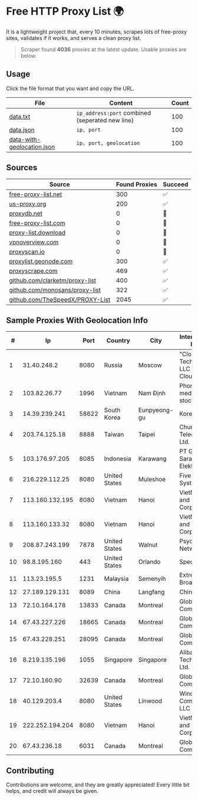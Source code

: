 
# Free HTTP Proxy List 🌍

It is a lightweight project that, every 10 minutes, scrapes lots of free-proxy sites, validates if it works, and serves a clean proxy list.


> Scraper found **4036** proxies at the latest update. Usable proxies are below.

## Usage

Click the file format that you want and copy the URL.


|File|Content|Count|
|----|-------|-----|
|[data.txt](https://raw.githubusercontent.com/themiralay/Proxy-List-World/master/data.txt)|`ip_address:port` combined (seperated new line)|100|
|[data.json](https://raw.githubusercontent.com/themiralay/Proxy-List-World/master/data.json)|`ip, port`|100|
|[data-with-geolocation.json](https://raw.githubusercontent.com/themiralay/Proxy-List-World/master/data-with-geolocation.json)|`ip, port, geolocation`|100|

## Sources

|Source|Found Proxies|Succeed|
|------|-------------|-------|
|[free-proxy-list.net](https://free-proxy-list.net)|300|✅|
|[us-proxy.org](https://www.us-proxy.org)|200|✅|
|[proxydb.net](http://proxydb.net)|0|🚫|
|[free-proxy-list.com](https://free-proxy-list.com/?page=&port=&type%5B%5D=http&type%5B%5D=https&up_time=0&search=Search)|0|🚫|
|[proxy-list.download](https://www.proxy-list.download/HTTP)|0|🚫|
|[vpnoverview.com](https://vpnoverview.com/privacy/anonymous-browsing/free-proxy-servers)|0|🚫|
|[proxyscan.io](https://www.proxyscan.io)|0|🚫|
|[proxylist.geonode.com](https://proxylist.geonode.com/api/proxy-list?limit=300&page=1&sort_by=lastChecked&sort_type=desc&protocols=http,https)|300|✅|
|[proxyscrape.com](https://api.proxyscrape.com/v2/?request=displayproxies&protocol=http&timeout=10000&country=all&ssl=all&anonymity=all)|469|✅|
|[github.com/clarketm/proxy-list](https://raw.githubusercontent.com/clarketm/proxy-list/master/proxy-list-raw.txt)|400|✅|
|[github.com/monosans/proxy-list](https://raw.githubusercontent.com/monosans/proxy-list/main/proxies/http.txt)|322|✅|
|[github.com/TheSpeedX/PROXY-List](https://raw.githubusercontent.com/TheSpeedX/PROXY-List/master/http.txt)|2045|✅|


## Sample Proxies With Geolocation Info

|#|Ip|Port|Country|City|Internet Service Provider|
|-|--|----|-------|----|-------------------------|
|1|31.40.248.2|8080|Russia|Moscow|"Cloud Technologies" LLC trading as Cloud.ru|
|2|103.82.26.77|1996|Vietnam|Nam Định|Phong Thuy media joint stock company|
|3|14.39.239.241|58622|South Korea|Eunpyeong-gu|Korea Telecom|
|4|203.74.125.18|8888|Taiwan|Taipei|Chunghwa Telecom Co., Ltd.|
|5|103.176.97.205|8085|Indonesia|Karawang|PT Global Sarana Elektronika|
|6|216.229.112.25|8080|United States|Muleshoe|Five Area Systems, LLC|
|7|113.160.132.195|8080|Vietnam|Hanoi|VietNam Post and Telecom Corporation|
|8|113.160.133.32|8080|Vietnam|Hanoi|VietNam Post and Telecom Corporation|
|9|208.87.243.199|7878|United States|Walnut|Psychz Networks|
|10|98.8.195.160|443|United States|Orlando|Spectrum|
|11|113.23.195.5|1231|Malaysia|Semenyih|Extreme Broadband|
|12|27.189.129.131|8089|China|Langfang|Chinanet|
|13|72.10.164.178|13833|Canada|Montreal|GloboTech Communications|
|14|67.43.227.226|18665|Canada|Montreal|GloboTech Communications|
|15|67.43.228.251|28095|Canada|Montreal|GloboTech Communications|
|16|8.219.135.196|1055|Singapore|Singapore|Alibaba (US) Technology Co., Ltd.|
|17|72.10.160.90|32639|Canada|Montreal|GloboTech Communications|
|18|40.129.203.4|8080|United States|Linwood|Windstream Communications LLC|
|19|222.252.194.204|8080|Vietnam|Hanoi|VietNam Post and Telecom Corporation|
|20|67.43.236.18|6031|Canada|Montreal|GloboTech Communications|



## Contributing

Contributions are welcome, and they are greatly appreciated! Every
little bit helps, and credit will always be given.

